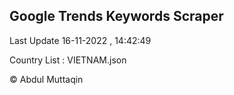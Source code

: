 

## Google Trends Keywords Scraper 
 
Last Update 16-11-2022 , 14:42:49

Country List :
VIETNAM.json



© Abdul Muttaqin 

